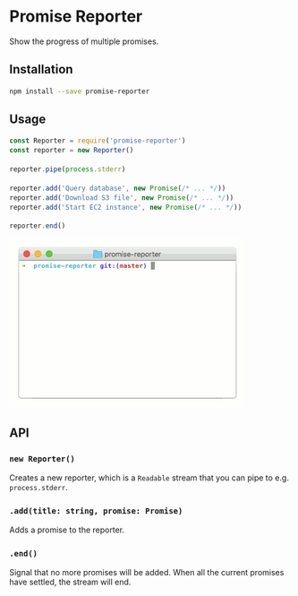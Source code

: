 # Promise Reporter

Show the progress of multiple promises.

## Installation

```sh
npm install --save promise-reporter
```

## Usage

```js
const Reporter = require('promise-reporter')
const reporter = new Reporter()

reporter.pipe(process.stderr)

reporter.add('Query database', new Promise(/* ... */))
reporter.add('Download S3 file', new Promise(/* ... */))
reporter.add('Start EC2 instance', new Promise(/* ... */))

reporter.end()
```

![Example GIF](/example.gif?raw=true)

## API

### `new Reporter()`

Creates a new reporter, which is a `Readable` stream that you can pipe to e.g.
`process.stderr`.

### `.add(title: string, promise: Promise)`

Adds a promise to the reporter.

### `.end()`

Signal that no more promises will be added. When all the current promises have
settled, the stream will end.
